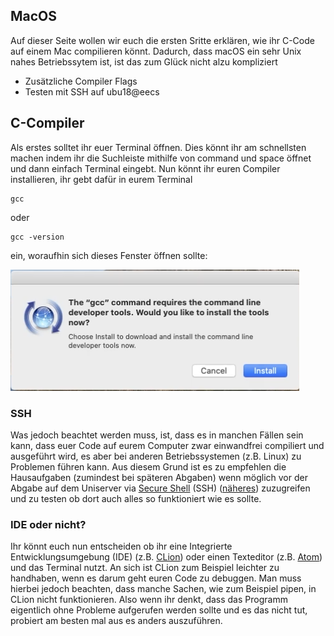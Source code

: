 ## MacOS
Auf dieser Seite wollen wir euch die ersten Sritte erklären, wie ihr C-Code auf einem Mac compilieren könnt. Dadurch, dass macOS ein sehr Unix nahes Betriebssytem ist, ist das zum Glück nicht alzu kompliziert
* Zusätzliche Compiler Flags
* Testen mit SSH auf ubu18@eecs

## C-Compiler
Als erstes solltet ihr euer Terminal öffnen. Dies könnt ihr am schnellsten machen indem ihr die Suchleiste mithilfe von command und space öffnet und dann einfach Terminal eingebt.
Nun könnt ihr euren Compiler installieren, ihr gebt dafür in eurem Terminal 
```
gcc
```
oder
```
gcc -version
```
ein, woraufhin sich dieses Fenster öffnen sollte:

![xcode](GCC-macOS.png)


### SSH
Was jedoch beachtet werden muss, ist, dass es in manchen Fällen sein kann, dass euer Code auf eurem Computer zwar einwandfrei compiliert und ausgeführt wird, es aber bei anderen Betriebssystemen (z.B. Linux) zu Problemen führen kann. Aus diesem Grund ist es zu empfehlen die Hausaufgaben (zumindest bei späteren Abgaben) wenn möglich vor der Abgabe auf dem Uniserver via [Secure Shell](https://www.campusmanagement.tu-berlin.de/menue/dienste/daten_server/andrew_file_system/anleitungen_und_hinweise/zugriff_via_ssh_zugang/) (SSH) ([näheres](https://wiki.freitagsrunde.org/SSH)) zuzugreifen und zu testen ob dort auch alles so funktioniert wie es sollte.
### IDE oder nicht?
Ihr könnt euch nun entscheiden ob ihr eine Integrierte Entwicklungsumgebung (IDE) (z.B. [CLion](https://www.jetbrains.com/de-de/clion/)) oder einen Texteditor (z.B. [Atom](https://atom.io)) und das Terminal nutzt. An sich ist CLion zum Beispiel leichter zu handhaben, wenn es darum geht euren Code zu debuggen. Man muss hierbei jedoch beachten, dass manche Sachen, wie zum Beispiel pipen, in CLion nicht funktionieren. Also wenn ihr denkt, dass das Programm eigentlich ohne Probleme aufgerufen werden sollte und es das nicht tut, probiert am besten mal aus es anders auszuführen.

